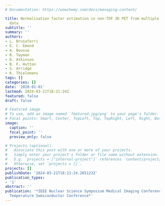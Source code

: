 ```yaml
---
# Documentation: https://wowchemy.com/docs/managing-content/

title: Normalisation factor estimation in non-TOF 3D PET from multiple-energy window
  data
subtitle: ''
summary: ''
authors:
- L. Brusaferri
- E. C. Émond
- A. Bousse
- R. Twyman
- D. Atkinson
- B. F. Hutton
- S. Arridge
- K. Thielemans
tags: []
categories: []
date: '2020-01-01'
lastmod: 2024-03-21T18:21:24Z
featured: false
draft: false

# Featured image
# To use, add an image named `featured.jpg/png` to your page's folder.
# Focal points: Smart, Center, TopLeft, Top, TopRight, Left, Right, BottomLeft, Bottom, BottomRight.
image:
  caption: ''
  focal_point: ''
  preview_only: false

# Projects (optional).
#   Associate this post with one or more of your projects.
#   Simply enter your project's folder or file name without extension.
#   E.g. `projects = ["internal-project"]` references `content/project/deep-learning/index.md`.
#   Otherwise, set `projects = []`.
projects: []
publishDate: '2024-03-21T18:21:24.265123Z'
publication_types:
- '1'
abstract: ''
publication: '*IEEE Nuclear Science Symposium Medical Imaging Conference and Room
  Temperature Semiconductor Conference*'
---
```

